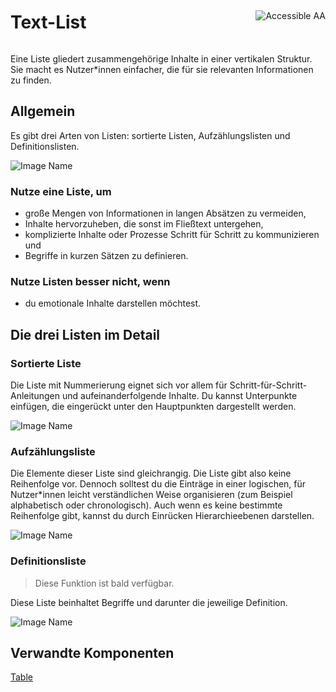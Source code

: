 <div style="display: inline-flex; align-items: center; justify-content: space-between; width: 100%;">
    <h1>Text-List</h1>
    <img src="assets/aa.png" alt="Accessible AA" />
</div>

Eine Liste gliedert zusammengehörige Inhalte in einer vertikalen Struktur. Sie macht es Nutzer\*innen einfacher, die für sie relevanten Informationen zu finden.

## Allgemein

Es gibt drei Arten von Listen: sortierte Listen, Aufzählungslisten und Definitionslisten.

![Image Name](assets/3_components/text-list/text-list_general.png)

### Nutze eine Liste, um

- große Mengen von Informationen in langen Absätzen zu vermeiden,
- Inhalte hervorzuheben, die sonst im Fließtext untergehen,
- komplizierte Inhalte oder Prozesse Schritt für Schritt zu kommunizieren und
- Begriffe in kurzen Sätzen zu definieren.

### Nutze Listen besser nicht, wenn

- du emotionale Inhalte darstellen möchtest.

## Die drei Listen im Detail

### Sortierte Liste

Die Liste mit Nummerierung eignet sich vor allem für Schritt-für-Schritt-Anleitungen und aufeinanderfolgende Inhalte. Du kannst Unterpunkte einfügen, die eingerückt unter den Hauptpunkten dargestellt werden.

![Image Name](assets/3_components/text-list/ordered_list.png)

### Aufzählungsliste

Die Elemente dieser Liste sind gleichrangig. Die Liste gibt also keine Reihenfolge vor. Dennoch solltest du die Einträge in einer logischen, für Nutzer\*innen leicht verständlichen Weise organisieren (zum Beispiel alphabetisch oder chronologisch). Auch wenn es keine bestimmte Reihenfolge gibt, kannst du durch Einrücken Hierarchieebenen darstellen.

![Image Name](assets/3_components/text-list/unordered_list.png)

### Definitionsliste

> Diese Funktion ist bald verfügbar.

Diese Liste beinhaltet Begriffe und darunter die jeweilige Definition.

![Image Name](assets/3_components/text-list/definition_list.png)

## Verwandte Komponenten

<a href="?path=/usage/components-table--standard">Table</a>
